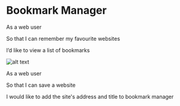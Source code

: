 # Bookmark Manager

<p>As a web user</p>
<p>So that I can remember my favourite websites</p>
<p>I’d like to view a list of bookmarks</p>

![alt text](https://user-images.githubusercontent.com/74908625/112012875-76e78c80-8b21-11eb-856a-babfb79a4403.jpg)


<p>As a web user</p>
<p>So that I can save a website</p>
<p>I would like to add the site's address and title to bookmark manager</p>
